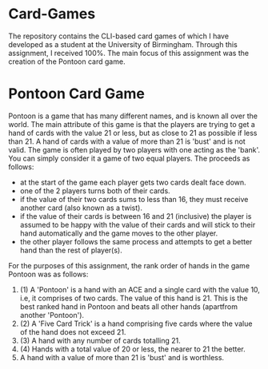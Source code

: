 # Card-Games
The repository contains the CLI-based card games of which I have developed as a student at the University of Birmingham. Through this assignment, I received 100%. The main focus of this assignment was the creation of the Pontoon card game.

# Pontoon Card Game
Pontoon is a game that has many different names, and is known all over the world. The main attribute of this game is that the players are trying to get a hand of cards with the value 21 or less, but as close to 21 as possible if less than 21. A hand of cards with a value of more than 21 is 'bust' and is not valid. The game is often played by two players with one acting as the 'bank'. You can simply consider it a game of two equal players. The proceeds as follows: 

- at the start of the game each player gets two cards dealt face down. 
- one of the 2 players turns both of their cards. 
- if the value of their two cards sums to less than 16, they must receive another card (also known as a twist). 
- if the value of their cards is between 16 and 21 (inclusive) the player is assumed to be happy with the value of their cards and will stick to their hand automatically and the game moves to the other player. 
- the other player follows the same process and attempts to get a better hand than the rest of player(s).

For the purposes of this assignment, the rank order of hands in the game Pontoon was as follows:
1. (1) A 'Pontoon' is a hand with an ACE and a single card with the value 10, i.e, it comprises of two cards. The value of this hand is 21. This is the best ranked hand in Pontoon and beats all other hands (apartfrom another 'Pontoon').
2. (2) A 'Five Card Trick' is a hand comprising five cards where the value of the hand does not exceed 21.
3. (3) A hand with any number of cards totalling 21.
4. (4) Hands with a total value of 20 or less, the nearer to 21 the better.
5. A hand with a value of more than 21 is 'bust' and is worthless.
